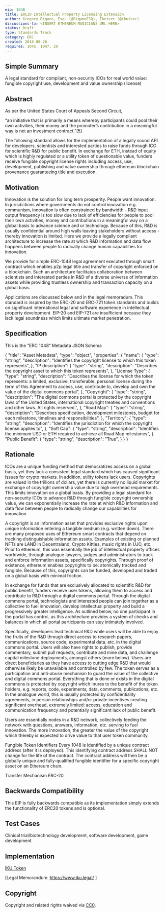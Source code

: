 ```yaml
---
eip: 1048
title: ERC20 Intellectual Property Licensing Extension
author: Gregory Rigano, Esq. (@RiganoESQ), Ikuteer (@ikuteer)
discussions-to: <INSERT ETHEREUM MAGICIANS URL HERE>
status: Draft
type: Standards Track
category: ERC
created: 2018-08-26
requires: 1046, 1047, 20
---
```


## Simple Summary
A legal standard for compliant, non-security ICOs for real world value: fungible copyright use, development and value ownership (license)



## Abstract
As per the United States Court of Appeals Second Circuit,
 
“an initiative that is primarily a means whereby participants could pool their own activities, their money and the promoter’s contribution in a meaningful way is not an investment contract.”[5]

The following standard allows for the implementation of a legally sound API for developers, scientists and interested parties to raise funds through ICO for scientific R&D for public benefit.   In exchange for ETH, instead of equity which is highly regulated or a utility token of questionable value, funders receive fungible copyright license rights including access, use, development, publishing and value ownership through ethereum blockchain provenance guaranteeing title and execution.


## Motivation
Innovation is the solution for long term prosperity.  People want innovation.   In jurisdictions where governments do not control innovation e.g. communism, innovation is often constrained by bandwidth - R&D input output frequency is too slow due to lack of efficiencies for people to pool their own activities, money and contributions in a meaningful way on a global basis to advance science and or technology.  Because of this, R&D is usually confidential around high walls leaving stakeholders without access - thereby innovation is limited.  Here we provide a legally compliant architecture to increase the rate at which R&D information and data flow happens between people to radically change human capabilities for innovation.

We provide for simple ERC-1048 legal agreement executed through smart contract which enables p2p legal title and transfer of copyright enforced on a blockchain.  Such an architecture facilitates collaboration between scientists and interested parties in R&D of a diverse universe of information assets while providing trustless ownership and transaction capacity on a global basis.  

Applications are discussed below and in the legal memoradum.
This standard is inspired by the ERC-20 and ERC-721 token standards and builds on significant international legal and software experience in intellectual property development. EIP-20 and EIP-721 are insufficient because they lack legal soundness which limits ultimate market penetration.  


## Specification
This is the "ERC 1048" Metadata JSON Schema

{
    "title": "Asset Metadata",
    "type": "object",
    "properties": {
        "name": {
            "type": "string",
            "description": "Identifies the copyright license to which this token represents",
        },
        "IP description": {
            "type": "string",
            "description": "Describes the copyright asset to which this token represents",
        },
        "License Type": {
            "type": "string",
            "description": "Describes the license for which the token represents: a limited, exclusive, transferable, personal license during the term of this Agreement to access, use, contribute to, develop and own the value of the digital commons portal",
        },
         "Copyright": {
            "type": "string",
            "description": "The digital commons portal is protected by the copyright laws of the United States, international copyright treaties and conventions and other laws.  All rights reserved.",
        },
         "Road Map": {
            "type": "string",
            "description": "Describes specification, development milestones, budget for each milestone, timelines and responsibilities",
        },
         "Territory": {
            "type": "string",
            "description": "Identifies the jurisdiction for which the copyright license applies to",
        },
         "Soft Cap": {
            "type": "string",
            "description": "Identifies the minimum USD or ETH required to achieve all Road Map milestones",
        },
         "Public Benefit": {
            "type": "string",
            "description": "True",
        }
    }
}

## Rationale
ICOs are a unique funding method that democratizes access on a global basis, yet they lack a consistent legal standard which has caused significant issues for crypto markets.  In addition, utility tokens lack users.  Copyrights are valued in the trillions of dollars, yet there is currently no liquid market for exchange of copyright ownership value due to high overhead requirements.  This limits innovation on a global basis.  By providing a legal standard for non-security ICOs to advance R&D through fungible copyright ownership value, we can exponentially increase the rate at which R&D information and data flow between people to radically change our capabilities for innovation.

A copyright is an information asset that provides exclusive rights upon unique information entering a tangible medium (e.g. written down).  There are many proposed uses of Ethereum smart contracts that depend on tracking distinguishable information assets. Examples of existing or planned NFTs are LAND in Decentraland, Crypto Kitties, music rights in UJO, etc.  Prior to ethereum, this was essentially the job of intellectual property offices worldwide, through analogue lawyers, judges and administrators to track and enforce information assets, specifically copyrights.  Through proof of existence, ethereum enables copyrights to be: atomically tracked and fungible.   Because of this, copyrights can be funded, developed and traded on a global basis with minimal friction.

In exchange for funds that are exclusively allocated to scientific R&D for public benefit, funders receive user tokens, allowing them to access and contribute to R&D through a digital commons portal. Through the digital commons portal, technologists and interested people can join together as a collective to fuel innovation, develop intellectual property and build a progressively greater intelligence.  As outlined below, no one participant in the portal has control, as this architecture provides a system of checks and balances in which all portal participants can stay intimately involved. 

Specifically, developers lead technical R&D while users will be able to enjoy the fruits of the R&D through direct access to research papers, communications, source code, experimental data, etc. in the digital commons portal.  Users will also have rights to publish, provide commentary, submit pull requests, contribute and mine data, and challenge capital milestone deployments, amongst others (more below).  Users are direct beneficiaries as they have access to cutting edge R&D that would otherwise likely be unavailable and controlled by few. The token serves as a participation and anti-abuse mechanism to guard the value of the collective and digital commons portal.  Everything that is done or exists in the digital commons is protected by copyright which inures to the benefit of the token holders, e.g. reports, code, experiments, data, comments, publications, etc.  In the analogue world, this is usually protected by confidentiality agreements, in person relationships and/or private incentives creating significant overhead, extremely limited: access, education and communication frequency and potentially significant lack of public benefit.

Users are essentially nodes in a R&D network, collectively feeding the network with questions, answers, information, etc. serving to fuel innovation.  The more innovation, the greater the value of the copyright which thereby is expected to drive value to that user token community.

Fungible Token Identifiers
Every 1048 is identified by a unique contract address (after it is deployed).  This identifying contract address SHALL NOT change for the life of the contract. The contract address will then be a globally unique and fully-qualified fungible identifier for a specific copyright asset on an Ethereum chain. 

Transfer Mechanism
ERC-20


## Backwards Compatibility
This EIP is fully backwards compatible as its implementation simply extends the functionality of ERC20 tokens and is optional.

## Test Cases
Clinical trial/biotechnology development, software development, game development

## Implementation
[IKU Token](https://alpha.iku.network/license/view)

[Legal Memorandum: https://www.iku.legal/ ]

## Copyright
Copyright and related rights waived via [CC0](https://creativecommons.org/publicdomain/zero/1.0/).
